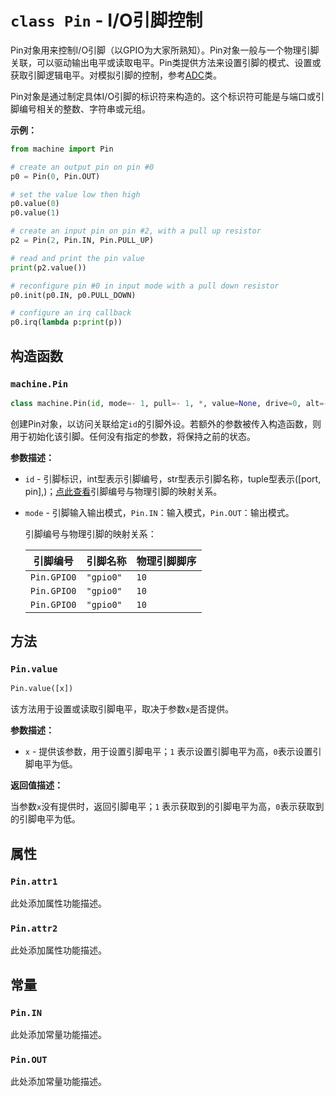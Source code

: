 # `class Pin` - I/O引脚控制

Pin对象用来控制I/O引脚（以GPIO为大家所熟知）。Pin对象一般与一个物理引脚关联，可以驱动输出电平或读取电平。Pin类提供方法来设置引脚的模式、设置或获取引脚逻辑电平。对模拟引脚的控制，参考[ADC](http://docs.micropython.org/en/latest/esp32/quickref.html#ADC)类。

Pin对象是通过制定具体I/O引脚的标识符来构造的。这个标识符可能是与端口或引脚编号相关的整数、字符串或元组。

**示例：**

```python
from machine import Pin

# create an output pin on pin #0
p0 = Pin(0, Pin.OUT)

# set the value low then high
p0.value(0)
p0.value(1)

# create an input pin on pin #2, with a pull up resistor
p2 = Pin(2, Pin.IN, Pin.PULL_UP)

# read and print the pin value
print(p2.value())

# reconfigure pin #0 in input mode with a pull down resistor
p0.init(p0.IN, p0.PULL_DOWN)

# configure an irq callback
p0.irq(lambda p:print(p))
```

## 构造函数

### `machine.Pin`

```python
class machine.Pin(id, mode=- 1, pull=- 1, *, value=None, drive=0, alt=- 1)
```

创建Pin对象，以访问关联给定`id`的引脚外设。若额外的参数被传入构造函数，则用于初始化该引脚。任何没有指定的参数，将保持之前的状态。

**参数描述：**

- `id` - 引脚标识，int型表示引脚编号，str型表示引脚名称，tuple型表示([port, pin],)；<a href="#label_pinmap">点此查看</a>引脚编号与物理引脚的映射关系。
- `mode` - 引脚输入输出模式，`Pin.IN`：输入模式，`Pin.OUT`：输出模式。

    <span id="label_pinmap">引脚编号与物理引脚的映射关系：</span>

    |引脚编号|引脚名称|物理引脚脚序|
    |---|---|---|
    |`Pin.GPIO0`|`"gpio0"`|`10`|
    |`Pin.GPIO0`|`"gpio0"`|`10`|
    |`Pin.GPIO0`|`"gpio0"`|`10`|

## 方法

### `Pin.value`

```python
Pin.value([x])
```

该方法用于设置或读取引脚电平，取决于参数`x`是否提供。

**参数描述：**

- `x` - 提供该参数，用于设置引脚电平；`1` 表示设置引脚电平为高，`0`表示设置引脚电平为低。

**返回值描述：**

当参数`x`没有提供时，返回引脚电平；`1` 表示获取到的引脚电平为高，`0`表示获取到的引脚电平为低。

## 属性

### `Pin.attr1`

此处添加属性功能描述。

### `Pin.attr2`

此处添加属性功能描述。

## 常量

### `Pin.IN`

此处添加常量功能描述。

### `Pin.OUT`

此处添加常量功能描述。

